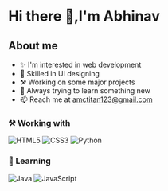 # Hi there 👋,I'm Abhinav

## About me

- ✨ I'm interested in web development
- 🎨 Skilled in UI designing
- ⚒️ Working on some major projects
- 📝 Always trying to learn something new
- 📫 Reach me at amctitan123@gmail.com

### ⚒️ Working with

![HTML5](https://img.shields.io/badge/HTML5-E34F26?style=for-the-badge&logo=html5&logoColor=white) ![CSS3](https://img.shields.io/badge/CSS3-1572B6?style=flat&logo=css3&logoColor=white) ![Python](https://img.shields.io/badge/Python-3776AB?style=flat&logo=python&logoColor=white)

### 🌱 Learning

![Java](https://img.shields.io/badge/Java-007396?style=flat&logo=java&logoColor=white) ![JavaScript](https://img.shields.io/badge/JavaScript-F7DF1E?style=flat&logo=javascript&logoColor=black)
